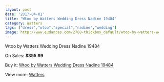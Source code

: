 ```yaml
---
layout: post
date: '2017-04-01'
title: "Wtoo by Watters Wedding Dress Nadine 19484"
category: Watters
tags: ["dress","wtoo","special","nadine","wedding"]
image: http://www.eudances.com/2768-thickbox_default/wtoo-by-watters-wedding-dress-nadine-19484.jpg
---
```

Wtoo by Watters Wedding Dress Nadine 19484

On Sales: **$355.99**
<a href="https://www.eudances.com/en/watters/940-wtoo-by-watters-wedding-dress-nadine-19484.html"><amp-img layout="responsive" width="600" height="600" src="//www.eudances.com/2768-thickbox_default/wtoo-by-watters-wedding-dress-nadine-19484.jpg" alt="Wtoo by Watters Wedding Dress Nadine 19484 0" /></a>
<a href="https://www.eudances.com/en/watters/940-wtoo-by-watters-wedding-dress-nadine-19484.html"><amp-img layout="responsive" width="600" height="600" src="//www.eudances.com/2769-thickbox_default/wtoo-by-watters-wedding-dress-nadine-19484.jpg" alt="Wtoo by Watters Wedding Dress Nadine 19484 1" /></a>

Buy it: [Wtoo by Watters Wedding Dress Nadine 19484](https://www.eudances.com/en/watters/940-wtoo-by-watters-wedding-dress-nadine-19484.html "Wtoo by Watters Wedding Dress Nadine 19484")

View more: [Watters](https://www.eudances.com/en/12-watters "Watters")